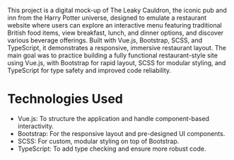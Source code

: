 This project is a digital mock-up of The Leaky Cauldron, the iconic pub and inn from the Harry Potter universe, designed to emulate a restaurant website where users can explore an interactive menu featuring traditional British food items, view breakfast, lunch, and dinner options, and discover various beverage offerings. Built with Vue.js, Bootstrap, SCSS, and TypeScript, it demonstrates a responsive, immersive restaurant layout. The main goal was to practice building a fully functional restaurant-style site using Vue.js, with Bootstrap for rapid layout, SCSS for modular styling, and TypeScript for type safety and improved code reliability.

# Technologies Used
- Vue.js: To structure the application and handle component-based interactivity.
- Bootstrap: For the responsive layout and pre-designed UI components.
- SCSS: For custom, modular styling on top of Bootstrap.
- TypeScript: To add type checking and ensure more robust code.